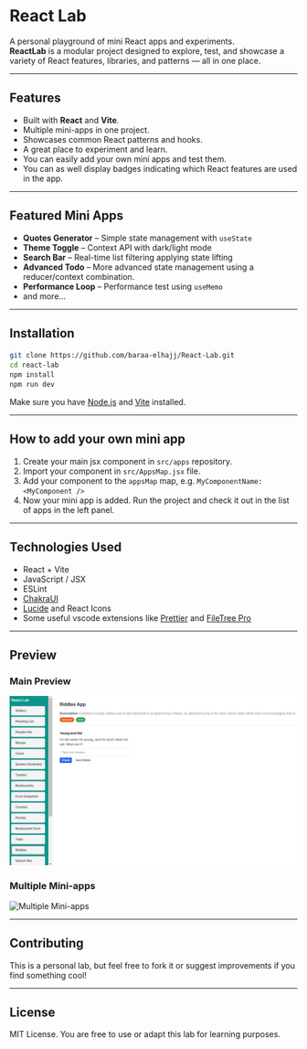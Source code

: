 # React Lab

A personal playground of mini React apps and experiments.  
**ReactLab** is a modular project designed to explore, test, and showcase a variety of React features, libraries, and patterns — all in one place.

---

## Features

- Built with **React** and **Vite**.
- Multiple mini-apps in one project.
- Showcases common React patterns and hooks.
- A great place to experiment and learn.
- You can easily add your own mini apps and test them.
- You can as well display badges indicating which React features are used in the app.

---

## Featured Mini Apps

- **Quotes Generator** – Simple state management with `useState`
- **Theme Toggle** – Context API with dark/light mode
- **Search Bar** – Real-time list filtering applying state lifting
- **Advanced Todo** – More advanced state management using a reducer/context combination.
- **Performance Loop** – Performance test using `useMemo`
- and more...

---

## Installation

```bash
git clone https://github.com/baraa-elhajj/React-Lab.git
cd react-lab
npm install
npm run dev
```

Make sure you have [Node.js](https://nodejs.org/) and [Vite](https://vitejs.dev/) installed.

---

## How to add your own mini app

1. Create your main jsx component in `src/apps` repository.
2. Import your component in `src/AppsMap.jsx` file.
3. Add your component to the `appsMap` map, e.g. `MyComponentName: <MyComponent />`
4. Now your mini app is added. Run the project and check it out in the list of apps in the left panel.

---

## Technologies Used

- React + Vite
- JavaScript / JSX
- ESLint
- [ChakraUI](https://chakra-ui.com/)
- [Lucide](https://lucide.dev/) and React Icons
- Some useful vscode extensions like [Prettier](https://marketplace.visualstudio.com/items?itemName=esbenp.prettier-vscode) and [FileTree Pro](https://marketplace.visualstudio.com/items?itemName=0xTanzim.filetree-pro)

---

## Preview

### Main Preview

![Main Preview](./public/screenshots/react-lab-screenshot-1.png)

### Multiple Mini-apps

![Multiple Mini-apps](./public/screenshots/react-lab-screenshot-2.gif)

---

## Contributing

This is a personal lab, but feel free to fork it or suggest improvements if you find something cool!

---

## License

MIT License. You are free to use or adapt this lab for learning purposes.
